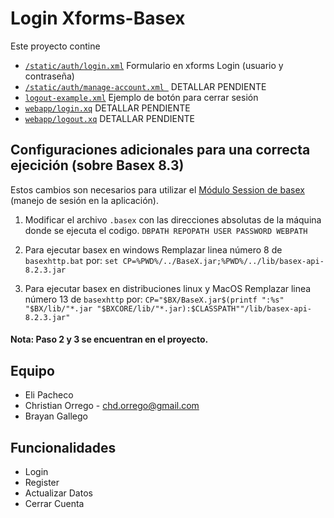 Login Xforms-Basex 
==================
Este proyecto contine 
* [ ```/static/auth/login.xml```](/basex/webapp/static/auth/login.xml) Formulario en xforms Login (usuario y contraseña)
* [```/static/auth/manage-account.xml ```](/basex/webapp/static/auth/manage-account.xml)  DETALLAR PENDIENTE
* [```logout-example.xml```](/basex/webapp/static/auth/logout-example.xml) Ejemplo de botón para cerrar sesión
* [```webapp/login.xq```](/basex/webapp/login.xq) DETALLAR PENDIENTE
* [```webapp/logout.xq```](/basex/webapp/logout.xq) DETALLAR PENDIENTE

## Configuraciones adicionales para una correcta ejecición (sobre Basex 8.3) ##
Estos cambios son necesarios para utilizar el [Módulo Session de basex](http://docs.basex.org/wiki/Session_Module) (manejo de sesión en la aplicación).

1. Modificar el archivo ```.basex``` con las direcciones absolutas de la máquina donde se ejecuta el codigo. 
```DBPATH REPOPATH USER PASSWORD WEBPATH```

2. Para ejecutar basex en windows
Remplazar linea número 8 de ```basexhttp.bat``` por:
```set CP=%PWD%/../BaseX.jar;%PWD%/../lib/basex-api-8.2.3.jar```
3. Para ejecutar basex en distribuciones linux y MacOS
Remplazar linea número 13 de ```basexhttp``` por: 
```CP="$BX/BaseX.jar$(printf ":%s" "$BX/lib/"*.jar "$BXCORE/lib/"*.jar):$CLASSPATH""/lib/basex-api-8.2.3.jar"```

#### Nota: Paso 2 y 3 se encuentran en el proyecto.  
## Equipo 
* Eli Pacheco 
* Christian Orrego - chd.orrego@gmail.com
* Brayan Gallego 

## Funcionalidades  
* Login
* Register 
* Actualizar Datos
* Cerrar Cuenta
